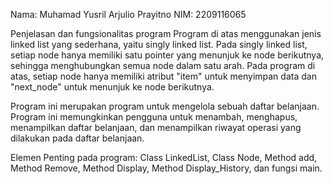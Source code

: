 Nama: Muhamad Yusril Arjulio Prayitno
NIM: 2209116065

Penjelasan dan fungsionalitas program
  Program di atas menggunakan jenis linked list yang sederhana, yaitu singly linked list. Pada singly linked list, setiap node hanya memiliki satu pointer yang menunjuk ke node berikutnya, sehingga menghubungkan semua node dalam satu arah. Pada program di atas, setiap node hanya memiliki atribut "item" untuk menyimpan data dan "next_node" untuk menunjuk ke node berikutnya.

  Program ini merupakan program untuk mengelola sebuah daftar belanjaan. Program ini memungkinkan pengguna untuk menambah, menghapus, menampilkan daftar belanjaan, dan menampilkan riwayat operasi yang dilakukan pada daftar belanjaan.
  
Elemen Penting pada program: Class LinkedList, Class Node, Method add, Method Remove, Method Display, Method Display_History, dan fungsi main.


